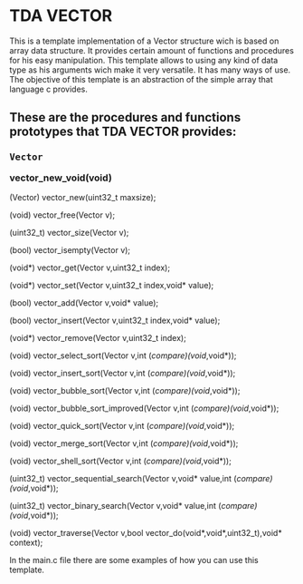 <h1>TDA VECTOR</h1>
<div>
  This is a template implementation of a Vector structure wich is based on array data structure. It provides certain amount 
  of functions and procedures for his easy manipulation. This template allows to using any kind of data type as his 
  arguments wich make it very versatile. It has many ways of use. The objective of this template is an abstraction of the
  simple array that language c provides.
</div>

<div>
  <h2>These are the procedures and functions prototypes that TDA VECTOR provides:</h2>
</div>

<div>
  <h3><pre>Vector</pre>  vector_new_void(void) </h3>
(Vector)      vector_new(uint32_t maxsize);

(void)        vector_free(Vector v);

(uint32_t)    vector_size(Vector  v);

(bool)        vector_isempty(Vector  v);

(void*)       vector_get(Vector  v,uint32_t index);

(void*)      vector_set(Vector  v,uint32_t index,void* value);

(bool)        vector_add(Vector  v,void* value);

(bool)        vector_insert(Vector  v,uint32_t index,void* value);

(void*)       vector_remove(Vector v,uint32_t index);

(void)        vector_select_sort(Vector v,int (*compare)(void*,void*));   

(void)        vector_insert_sort(Vector v,int (*compare)(void*,void*));

(void)        vector_bubble_sort(Vector v,int (*compare)(void*,void*));

(void)        vector_bubble_sort_improved(Vector v,int (*compare)(void*,void*));

(void)        vector_quick_sort(Vector  v,int (*compare)(void*,void*));

(void)        vector_merge_sort(Vector v,int (*compare)(void*,void*));

(void)        vector_shell_sort(Vector v,int (*compare)(void*,void*));

(uint32_t)    vector_sequential_search(Vector v,void* value,int (*compare)(void*,void*));

(uint32_t)    vector_binary_search(Vector v,void* value,int (*compare)(void*,void*));

(void)        vector_traverse(Vector v,bool vector_do(void*,void*,uint32_t),void* context);
</div>


In the main.c file there are some examples of how you can use this template.


